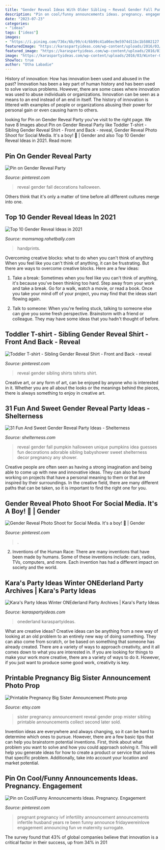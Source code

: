 ```yaml
---
title: "Gender Reveal Ideas With Older Sibling ~ Reveal Gender Fall Pumpkin Halloween Unique Pumpkins Idea Guesses Fun Decorations Adorable Sibling Babyshower Sweet Shelterness Decor Pregnancy Any Shower"
description: "Pin on cool/funny announcements ideas. pregnancy. engagement"
date: "2023-07-23"
categories:
- "ideas"
tags: ["ideas"]
images:
- "https://i.pinimg.com/736x/6b/99/c4/6b99c41a06ec9e5974d11bc1b5802127.jpg"
featuredImage: "https://karaspartyideas.com/wp-content/uploads/2016/03/Winter-ONEderland-Birthday-Party-via-Karas-Party-Ideas-KarasPartyIdeas.com33.jpg"
featured_image: "https://karaspartyideas.com/wp-content/uploads/2016/03/Winter-ONEderland-Birthday-Party-via-Karas-Party-Ideas-KarasPartyIdeas.com33.jpg"
image: "https://karaspartyideas.com/wp-content/uploads/2016/03/Winter-ONEderland-Birthday-Party-via-Karas-Party-Ideas-KarasPartyIdeas.com33.jpg"
ShowToc: true
author: "Otha Labadie"
---
```



History of innovation: How has innovation been used and abused in the past?
Innovation has been a key part of human history and has been used to solve various problems. However, there are some cases where innovation was used to abuse individuals or organizations. Innovation can be seen as a means to an end instead of an end in itself. The history of innovation is littered with examples of people or organizations abusing their power for personal gain or even causing harm to others.

	

		
looking for Pin on Gender Reveal Party you've visit to the right page. We have 8 Images about Pin on Gender Reveal Party like Toddler T-shirt - Sibling Gender Reveal Shirt - Front and Back - reveal, Gender Reveal Photo Shoot for Social Media. It&#039;s a boy! 💙 | Gender and also Top 10 Gender Reveal Ideas in 2021. Read more:
		
    
## Pin On Gender Reveal Party

<img loading=lazy src="https://i.pinimg.com/736x/31/48/95/314895af97721d5732f717de826ca3b8.jpg" onerror="this.onerror=null;this.src='https://tse4.mm.bing.net/th?id=OIP.j2HVLmM5zZQRL34z-lfVYwHaJ3&amp;pid=15.1';" alt="Pin on Gender Reveal Party">

_Source: pinterest.com_

>reveal gender fall decorations halloween. 

	

Others think that it's only a matter of time before all different cultures merge into one.

    
## Top 10 Gender Reveal Ideas In 2021

<img loading=lazy src="https://momsmag.rahetbally.com/wp-content/uploads/2020/10/Unique-Gender-Reveal-Ideas.jpg" onerror="this.onerror=null;this.src='https://tse4.mm.bing.net/th?id=OIP.FSLMrfi40CdhXLcJw5mlhgHaGT&amp;pid=15.1';" alt="Top 10 Gender Reveal Ideas in 2021">

_Source: momsmag.rahetbally.com_

>handprints. 

	

Overcoming creative blocks: what to do when you can't think of anything
When you feel like you can't think of anything, it can be frustrating. But there are ways to overcome creative blocks. Here are a few ideas: 
1. Take a break: Sometimes when you feel like you can't think of anything, it's because you've been thinking too hard. Step away from your work and take a break. Go for a walk, watch a movie, or read a book. Once you take your mind off of your project, you may find that the ideas start flowing again.

2. Talk to someone: When you're feeling stuck, talking to someone else can give you some fresh perspective. Brainstorm with a friend or colleague. They may have some ideas that you hadn't thought of before.


    
## Toddler T-shirt - Sibling Gender Reveal Shirt - Front And Back - Reveal

<img loading=lazy src="https://i.pinimg.com/736x/6b/99/c4/6b99c41a06ec9e5974d11bc1b5802127.jpg" onerror="this.onerror=null;this.src='https://tse1.mm.bing.net/th?id=OIP.yNA3JvYVNFBmHIgCwoM2XQHaHa&amp;pid=15.1';" alt="Toddler T-shirt - Sibling Gender Reveal Shirt - Front and Back - reveal">

_Source: pinterest.com_

>reveal gender sibling shirts tshirts shirt. 

	

Creative art, or any form of art, can be enjoyed by anyone who is interested in it. Whether you are all about the looks or the meanings behind the pieces, there is always something to enjoy in creative art.

    
## 31 Fun And Sweet Gender Reveal Party Ideas - Shelterness

<img loading=lazy src="https://i.shelterness.com/2016/10/06-fall-gender-reveal-idea-with-pumpkins.jpg" onerror="this.onerror=null;this.src='https://tse3.mm.bing.net/th?id=OIP.jt0SPlLJRRG2ghLniFAF4QHaHa&amp;pid=15.1';" alt="31 Fun And Sweet Gender Reveal Party Ideas - Shelterness">

_Source: shelterness.com_

>reveal gender fall pumpkin halloween unique pumpkins idea guesses fun decorations adorable sibling babyshower sweet shelterness decor pregnancy any shower. 

	

Creative people are often seen as having a strong imagination and being able to come up with new and innovative ideas. They can also be found working on projects that have a personal meaning to them or that are inspired by their surroundings. In the creative field, there are many different paths that can be taken, so it is important to find the right one for you.

    
## Gender Reveal Photo Shoot For Social Media. It&#039;s A Boy! 💙 | Gender

<img loading=lazy src="https://i.pinimg.com/originals/23/88/6d/23886d51cb1f51c4128faabfb9222e3d.jpg" onerror="this.onerror=null;this.src='https://tse3.mm.bing.net/th?id=OIP.HHYsxEXeCmkYq95glKS9hQHaLG&amp;pid=15.1';" alt="Gender Reveal Photo Shoot for Social Media. It&#039;s a boy! 💙 | Gender">

_Source: pinterest.com_

>. 

	

2. Inventions of the Human Race:
There are many inventions that have been made by humans. Some of these inventions include: cars, radios, TVs, computers, and more. Each invention has had a different impact on society and the world.

    
## Kara&#039;s Party Ideas Winter ONEderland Party Archives | Kara&#039;s Party Ideas

<img loading=lazy src="https://karaspartyideas.com/wp-content/uploads/2016/03/Winter-ONEderland-Birthday-Party-via-Karas-Party-Ideas-KarasPartyIdeas.com33.jpg" onerror="this.onerror=null;this.src='https://tse4.mm.bing.net/th?id=OIP.hLbh4sgZBmmr0pNRglLO8QHaDq&amp;pid=15.1';" alt="Kara&#039;s Party Ideas Winter ONEderland Party Archives | Kara&#039;s Party Ideas">

_Source: karaspartyideas.com_

>onederland karaspartyideas. 

	

What are creative ideas?
Creative ideas can be anything from a new way of looking at an old problem to an entirely new way of doing something. They can also come from scratch, or be based on something that someone has already created. There are a variety of ways to approach creativity, and it all comes down to what you are interested in. If you are looking for things to make your work more creative, there are a variety of ways to do it. However, if you just want to produce some good work, creativity is key.

    
## Printable Pregnancy Big Sister Announcement Photo Prop

<img loading=lazy src="https://img1.etsystatic.com/071/1/7903879/il_570xN.820817989_mfwp.jpg" onerror="this.onerror=null;this.src='https://tse2.mm.bing.net/th?id=OIP.XLGaWFEe8NsBgnH3q-IXWgHaLH&amp;pid=15.1';" alt="Printable Pregnancy Big Sister Announcement Photo prop">

_Source: etsy.com_

>sister pregnancy announcement reveal gender prop mister sibling printable announcements collect second later sold. 

	

Invention ideas are everywhere and always changing, so it can be hard to determine which ones to pursue. However, there are a few basic tips that can help you brainstorm potential inventions. First, think about what problem you want to solve and how you could approach solving it. This will help you generate ideas for how to create a product or service that solves that specific problem. Additionally, take into account your location and market potential.

    
## Pin On Cool/Funny Announcements Ideas. Pregnancy. Engagement

<img loading=lazy src="https://i.pinimg.com/736x/cc/89/80/cc89809099736ff7e923931f8564509b.jpg" onerror="this.onerror=null;this.src='https://tse2.mm.bing.net/th?id=OIP._ieNzdJpCyWALSRfh2fIPQHaHa&amp;pid=15.1';" alt="Pin on Cool/Funny Announcements Ideas. Pregnancy. Engagement">

_Source: pinterest.com_

>pregnant pregnancy ivf infertility announcement announcements infertile husband years re been funny announce fridaywereinlove engagement announcing fun ve maternity surrogate. 

	

The survey found that 43% of global companies believe that innovation is a critical factor in their success, up from 34% in 201
